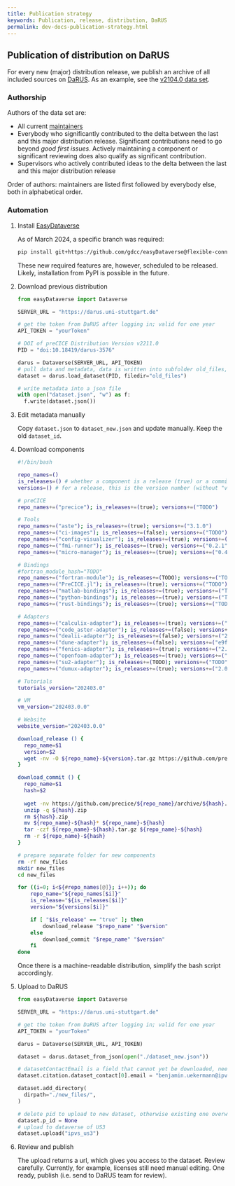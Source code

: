 ```yaml
---
title: Publication strategy
keywords: Publication, release, distribution, DaRUS
permalink: dev-docs-publication-strategy.html
---
```


## Publication of distribution on DaRUS

For every new (major) distribution release, we publish an archive of all included sources on [DaRUS](https://darus.uni-stuttgart.de/). As an example, see the [v2104.0 data set](https://doi.org/10.18419/darus-2125).

### Authorship

Authors of the data set are:

- All current [maintainers](./community-contributors.html#maintainers)
- Everybody who significantly contributed to the delta between the last and this major distribution release. Significant contributions need to go beyond *good first issues*. Actively maintaining a component or significant reviewing does also qualify as significant contribution.
- Supervisors who actively contributed ideas to the delta between the last and this major distribution release

Order of authors: maintainers are listed first followed by everybody else, both in alphabetical order.

### Automation

1. Install [EasyDataverse](https://github.com/gdcc/easyDataverse)

    As of March 2024, a specific branch was required:
    
    ```bash
    pip install git+https://github.com/gdcc/easyDataverse@flexible-connect
    ```
    
    These new required features are, however, scheduled to be released. Likely, installation from PyPI is possible in the future.
    
2. Download previous distribution

    ```python
    from easyDataverse import Dataverse

    SERVER_URL = "https://darus.uni-stuttgart.de"

    # get the token from DaRUS after logging in; valid for one year
    API_TOKEN = "yourToken"

    # DOI of preCICE Distribution Version v2211.0
    PID = "doi:10.18419/darus-3576"

    darus = Dataverse(SERVER_URL, API_TOKEN)
    # pull data and metadata, data is written into subfolder old_files, which is also created
    dataset = darus.load_dataset(PID, filedir="old_files")

    # write metadata into a json file
    with open("dataset.json", "w") as f:
      f.write(dataset.json())
    ```
    
3. Edit metadata manually

    Copy `dataset.json` to `dataset_new.json` and update manually. Keep the old `dataset_id`.
    
4. Download components

    ```bash
    #!/bin/bash

    repo_names=()
    is_releases=() # whether a component is a release (true) or a commit (false)
    versions=() # for a release, this is the version number (without "v"); for a commit, this is the hash (of length  7)

    # preCICE
    repo_names+=("precice"); is_releases+=(true); versions+=("TODO")

    # Tools
    repo_names+=("aste"); is_releases+=(true); versions+=("3.1.0")
    repo_names+=("ci-images"); is_releases+=(false); versions+=("TODO")
    repo_names+=("config-visualizer"); is_releases+=(true); versions+=("TODO")
    repo_names+=("fmi-runner"); is_releases+=(true); versions+=("0.2.1")
    repo_names+=("micro-manager"); is_releases+=(true); versions+=("0.4.0")

    # Bindings
    #fortran_module_hash="TODO"
    repo_names+=("fortran-module"); is_releases+=(TODO); versions+=("TODO")
    repo_names+=("PreCICE.jl"); is_releases+=(true); versions+=("TODO")
    repo_names+=("matlab-bindings"); is_releases+=(true); versions+=("TODO")
    repo_names+=("python-bindings"); is_releases+=(true); versions+=("TODO")
    repo_names+=("rust-bindings"); is_releases+=(true); versions+=("TODO")

    # Adapters
    repo_names+=("calculix-adapter"); is_releases+=(true); versions+=("2.20.1")
    repo_names+=("code_aster-adapter"); is_releases+=(false); versions+=("b797fcc")
    repo_names+=("dealii-adapter"); is_releases+=(false); versions+=("2ab217d")
    repo_names+=("dune-adapter"); is_releases+=(false); versions+=("e9fa630")
    repo_names+=("fenics-adapter"); is_releases+=(true); versions+=("2.1.0")
    repo_names+=("openfoam-adapter"); is_releases+=(true); versions+=("1.3.0")
    repo_names+=("su2-adapter"); is_releases+=(TODO); versions+=("TODO")
    repo_names+=("dumux-adapter"); is_releases+=(true); versions+=("2.0.0")

    # Tutorials
    tutorials_version="202403.0"

    # VM
    vm_version="202403.0.0"

    # Website
    website_version="202403.0.0"

    download_release () {
      repo_name=$1
      version=$2
      wget -nv -O ${repo_name}-${version}.tar.gz https://github.com/precice/${repo_name}/archive/refs/tags/v${version}.tar.gz
    }

    download_commit () {
      repo_name=$1
      hash=$2
      
      wget -nv https://github.com/precice/${repo_name}/archive/${hash}.zip
      unzip -q ${hash}.zip
      rm ${hash}.zip
      mv ${repo_name}-${hash}* ${repo_name}-${hash}
      tar -czf ${repo_name}-${hash}.tar.gz ${repo_name}-${hash}
      rm -r ${repo_name}-${hash}
    }

    # prepare separate folder for new components
    rm -rf new_files
    mkdir new_files
    cd new_files

    for ((i=0; i<${#repo_names[@]}; i++)); do
        repo_name="${repo_names[$i]}"
        is_release="${is_releases[$i]}"
        version="${versions[$i]}"

        if [ "$is_release" == "true" ]; then
            download_release "$repo_name" "$version"
        else
            download_commit "$repo_name" "$version"
        fi
    done
    ```
    
    Once there is a machine-readable distribution, simplify the bash script accordingly.

5. Upload to DaRUS

    ```python
    from easyDataverse import Dataverse

    SERVER_URL = "https://darus.uni-stuttgart.de"

    # get the token from DaRUS after logging in; valid for one year
    API_TOKEN = "yourToken"

    darus = Dataverse(SERVER_URL, API_TOKEN)

    dataset = darus.dataset_from_json(open("./dataset_new.json"))

    # datasetContactEmail is a field that cannot yet be downloaded, need to provide manually
    dataset.citation.dataset_contact[0].email = "benjamin.uekermann@ipvs.uni-stuttgart.de"

    dataset.add_directory(
      dirpath="./new_files/",
    )

    # delete pid to upload to new dataset, otherwise existing one overwritten
    dataset.p_id = None
    # upload to dataverse of US3
    dataset.upload("ipvs_us3")
    
6. Review and publish

    The upload returns a url, which gives you access to the dataset. Review carefully. Currently, for example, licenses still need manual editing. One ready, publish (i.e. send to DaRUS team for review).
